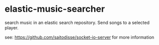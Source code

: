 elastic-music-searcher
======================

search music in an elastic search repository. Send songs to a selected player.

see: https://github.com/saitodisse/socket-io-server for more information
